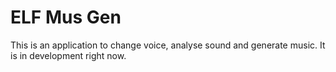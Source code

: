 # ELF Mus Gen
This is an application to change voice, analyse sound and generate music. 
It is in development right now.